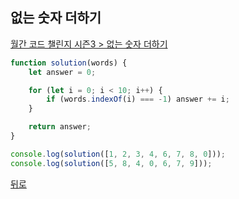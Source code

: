 ## 없는 숫자 더하기

[월간 코드 챌린지 시즌3 > 없는 숫자 더하기](https://programmers.co.kr/learn/courses/30/lessons/86051)

``` js
function solution(words) {
    let answer = 0;

    for (let i = 0; i < 10; i++) {
        if (words.indexOf(i) === -1) answer += i;
    }

    return answer;
}

console.log(solution([1, 2, 3, 4, 6, 7, 8, 0]));
console.log(solution([5, 8, 4, 0, 6, 7, 9]));
```

[뒤로](https://github.com/SeongYongLee/TIL/tree/main/Algorithm/Programmers)
